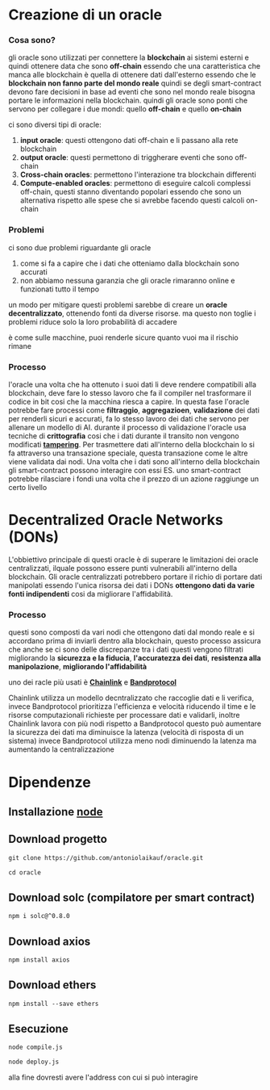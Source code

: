 # Creazione di un oracle

### Cosa sono?

gli oracle sono utilizzati per connettere la **blockchain** ai sistemi esterni e quindi ottenere data che sono **off-chain** essendo che una caratteristica che manca alle blockchain è quella di ottenere dati dall'esterno essendo che le **blockchain non fanno parte del mondo reale** quindi se degli smart-contract devono fare decisioni in base ad eventi che sono nel mondo reale bisogna portare le informazioni nella blockchain.
quindi gli oracle sono ponti che servono per collegare i due mondi: quello **off-chain** e quello **on-chain**

ci sono diversi tipi di oracle:

1. **input oracle**: questi ottengono dati off-chain e li passano alla rete blockchain
2. **output oracle**: questi permettono di triggherare eventi che sono off-chain
3. **Cross-chain oracles**: permettono l'interazione tra blockchain differenti
4. **Compute-enabled oracles**: permettono di eseguire calcoli complessi off-chain, questi stanno diventando popolari essendo che sono un alternativa rispetto alle spese che si avrebbe facendo questi calcoli on-chain

### Problemi

ci sono due problemi riguardante gli oracle

1. come si fa a capire che i dati che otteniamo dalla blockchain sono accurati
2. non abbiamo nessuna garanzia che gli oracle rimaranno online e funzionati tutto il tempo

un modo per mitigare questi problemi sarebbe di creare un **oracle decentralizzato**, ottenendo fonti da diverse risorse. ma questo non toglie i problemi riduce solo la loro probabilità di accadere

è come sulle macchine, puoi renderle sicure quanto vuoi ma il rischio rimane

### Processo

l'oracle una volta che ha ottenuto i suoi dati li deve rendere compatibili alla blockchain, deve fare lo stesso lavoro che fa il compiler nel trasformare il codice in bit cosi che la macchina riesca a capire.
In questa fase l'oracle potrebbe fare processi come **filtraggio**, **aggregazioen**, **validazione** dei dati per renderli sicuri e accurati, fa lo stesso lavoro dei dati che servono per allenare un modello di AI.
durante il processo di validazione l'oracle usa tecniche di **crittografia** cosi che i dati durante il transito non vengono modificati [**tampering**](<https://en.wikipedia.org/wiki/Tampering_(crime)>).
Per trasmettere dati all'interno della blockchain lo si fa attraverso una transazione speciale, questa transazione come le altre viene validata dai nodi.
Una volta che i dati sono all'interno della blockchain gli smart-contract possono interagire con essi ES. uno smart-contract potrebbe rilasciare i fondi una volta che il prezzo di un azione raggiunge un certo livello

# Decentralized Oracle Networks (DONs)

L'obbiettivo principale di questi oracle è di superare le limitazioni dei oracle centralizzati, ilquale possono essere punti vulnerabili all'interno della blockchain. Gli oracle centralizzati potrebbero portare il richio di portare dati manipolati essendo l'unica risorsa dei dati i DONs **ottengono dati da varie fonti indipendenti** cosi da migliorare l'affidabilità.

### Processo

questi sono composti da vari nodi che ottengono dati dal mondo reale e si accordano prima di inviarli dentro alla blockchain, questo processo assicura che anche se ci sono delle discrepanze tra i dati questi vengono filtrati migliorando la **sicurezza e la fiducia**, **l'accuratezza dei dati**, **resistenza alla manipolazione**, **migliorando l'affidabilità**

uno dei racle più usati è [**Chainlink**](https://chain.link/) e [**Bandprotocol**](https://www.bandprotocol.com/)

Chainlink utilizza un modello decntralizzato che raccoglie dati e li verifica, invece Bandprotocol prioritizza l'efficienza e velocità riducendo il time e le risorse computazionali richieste per processare dati e validarli, inoltre Chainlink lavora con più nodi rispetto a Bandprotocol questo può aumentare la sicurezza dei dati ma diminuisce la latenza (velocità di risposta di un sistema) invece Bandprotocol utilizza meno nodi diminuendo la latenza ma aumentando la centralizzazione

# Dipendenze

## Installazione [node](https://nodejs.org/en/?ref=Mazik-documentation)

## Download progetto

```markdown
git clone https://github.com/antoniolaikauf/oracle.git

cd oracle
```

## Download solc (compilatore per smart contract)

```markdown
npm i solc@^0.8.0
```

## Download axios

```markdown
npm install axios
```

## Download ethers

```markdown
npm install --save ethers
```

## Esecuzione

```markdown
node compile.js

node deploy.js
```

alla fine dovresti avere l'address con cui si può interagire
